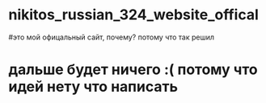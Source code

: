 # nikitos_russian_324_website_offical

#это мой офицальный сайт, почему? потому что так решил
# дальше будет ничего :( потому что идей нету что написать
